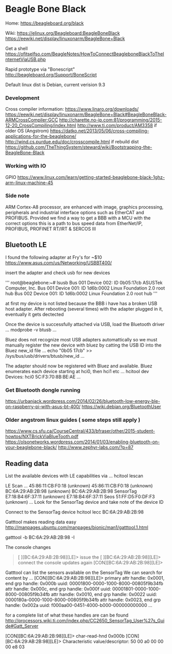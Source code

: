 

# Beagle Bone Black

Home: https://beagleboard.org/black

Wiki: https://elinux.org/Beagleboard:BeagleBoneBlack
https://eewiki.net/display/linuxonarm/BeagleBone+Black

Get a shell https://ofitselfso.com/BeagleNotes/HowToConnectBeagleboneBlackToTheInternetViaUSB.php

Rapid prototype via "Bonescript"
http://beagleboard.org/Support/BoneScript

Default linux dist is Debian, current verision 9.3

### Development

Cross compiler information:
https://www.linaro.org/downloads/ 
https://eewiki.net/display/linuxonarm/BeagleBone+Black#BeagleBoneBlack-ARMCrossCompiler:GCC
http://charette.no-ip.com:81/programming/2015-12-20_CrossCompiling/index.html
http://www.ti.com/product/AM3358
if older OS (Angstrom) https://datko.net/2013/05/06/cross-compiling-applications-for-the-beaglebone/
http://wind.cs.purdue.edu/doc/crosscompile.html
if rebuild dist https://github.com/TheThingSystem/steward/wiki/Bootstrapping-the-BeagleBone-Black

### Working with IO
GPIO https://www.linux.com/learn/getting-started-beaglebone-black-1ghz-arm-linux-machine-45

### Side note 
ARM Cortex-A8 processor, are enhanced with image, graphics processing, peripherals and industrial interface options such as EtherCAT and PROFIBUS. Provided we find a way to get a BBB with a MCU with the correct options this is a path to bus speed data from EtherNet/IP, PROFIBUS, PROFINET RT/IRT & SERCOS III 


## Bluetooth LE 

I found the following adapter at Fry's for ~$10 https://www.asus.com/us/Networking/USBBT400/

insert the adapter and check usb for new devices

''' 
root@beaglebone:~# lsusb
Bus 001 Device 002: ID 0b05:17cb ASUSTek Computer, Inc.
Bus 001 Device 001: ID 1d6b:0002 Linux Foundation 2.0 root hub
Bus 002 Device 001: ID 1d6b:0002 Linux Foundation 2.0 root hub
'''

at first my device is not listed because the BBB i have has a broken USB host adapter.
After rebooting (several  times) with the adapter plugged in it, eventually it gets dectected 

Once the device is successfully attached via USB, load the Bluetooth driver 
...
modprobe -v btusb
...

Bluez does not recognize most USB adapters automattically so we must manually register the new device with bluez by catting the USB ID into the Bluez new_id file
...
echo "0b05 17cb" >> /sys/bus/usb/drivers/btusb/new_id
...

The adapter should now be registered with Bluez and available.  Bluez enumerates each device starting at hci0, then hci1 etc
...
hcitool dev
Devices:
        hci0    5C:F3:70:8B:BE:AE
...

### Get Bluetooth dongle running
https://urbanjack.wordpress.com/2014/02/26/bluetooth-low-energy-ble-on-raspberry-pi-with-asus-bt-400/
https://wiki.debian.org/BluetoothUser

### Older angstrom linux guides ( some steps still apply )
https://www.cs.sfu.ca/CourseCentral/433/bfraser/other/2015-student-howtos/NXTBrickViaBlueTooth.pdf
https://olsonetworks.wordpress.com/2014/01/03/enabling-bluetooth-on-your-beaglebone-black/
http://www.zephyr-labs.com/?p=87

## Reading data 

List the available devices with LE capabilities via
...
hcitool lescan

LE Scan ...
45:86:11:CB:F0:18 (unknown)
45:86:11:CB:F0:18 (unknown)
BC:6A:29:AB:2B:98 (unknown)
BC:6A:29:AB:2B:98 SensorTag
E7:18:B4:6F:37:11 (unknown)
E7:18:B4:6F:37:11 Seos
51:FF:D5:F0:DF:F3 (unknown)
...
Look for the SensorTag device and take note of the device ID 

Connect to the SensorTag device 
hcitool lecc BC:6A:29:AB:2B:98

Gatttool makes reading data easy
http://manpages.ubuntu.com/manpages/bionic/man1/gatttool.1.html

gatttool -b BC:6A:29:AB:2B:98 -I

The console changes 
> [   ][BC:6A:29:AB:2B:98][LE]>
issue the 
> [   ][BC:6A:29:AB:2B:98][LE]> connect
the console updates again
> [CON][BC:6A:29:AB:2B:98][LE]>

Gatttool can list the sensors available on the SensorTag 
We can search for content by
...
[CON][BC:6A:29:AB:2B:98][LE]> primary
attr handle: 0x0001, end grp handle: 0x000b uuid: 00001800-0000-1000-8000-00805f9b34fb
attr handle: 0x000c, end grp handle: 0x000f uuid: 00001801-0000-1000-8000-00805f9b34fb
attr handle: 0x0010, end grp handle: 0x0022 uuid: 0000180a-0000-1000-8000-00805f9b34fb
attr handle: 0x0023, end grp handle: 0x002a uuid: f000aa00-0451-4000-b000-000000000000
...

for a complete list of what these handles are can be found 
http://processors.wiki.ti.com/index.php/CC2650_SensorTag_User%27s_Guide#Gatt_Server

[CON][BC:6A:29:AB:2B:98][LE]> char-read-hnd 0x000b
[CON][BC:6A:29:AB:2B:98][LE]>
Characteristic value/descriptor: 50 00 a0 00 00 00 e8 03


